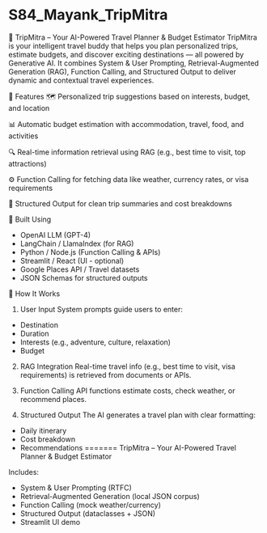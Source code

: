 # S84_Mayank_TripMitra

🚀 TripMitra – Your AI-Powered Travel Planner & Budget Estimator
TripMitra is your intelligent travel buddy that helps you plan personalized trips, estimate budgets, and discover exciting destinations — all powered by Generative AI. It combines System & User Prompting, Retrieval-Augmented Generation (RAG), Function Calling, and Structured Output to deliver dynamic and contextual travel experiences.

🌟 Features
🗺️ Personalized trip suggestions based on interests, budget, and location

📊 Automatic budget estimation with accommodation, travel, food, and activities

🔍 Real-time information retrieval using RAG (e.g., best time to visit, top attractions)

⚙️ Function Calling for fetching data like weather, currency rates, or visa requirements

📄 Structured Output for clean trip summaries and cost breakdowns

🧠 Built Using
- OpenAI LLM (GPT-4)
- LangChain / LlamaIndex (for RAG)
- Python / Node.js (Function Calling & APIs)
- Streamlit / React (UI - optional)
- Google Places API / Travel datasets
- JSON Schemas for structured outputs

🚦 How It Works
1.  User Input
System prompts guide users to enter:

- Destination
- Duration
- Interests (e.g., adventure, culture, relaxation)
- Budget

2. RAG Integration
Real-time travel info (e.g., best time to visit, visa requirements) is retrieved from documents or APIs.

3. Function Calling
API functions estimate costs, check weather, or recommend places.

4. Structured Output
The AI generates a travel plan with clear formatting:
- Daily itinerary
- Cost breakdown
- Recommendations
=======
TripMitra – Your AI-Powered Travel Planner & Budget Estimator

Includes:
- System & User Prompting (RTFC)
- Retrieval-Augmented Generation (local JSON corpus)
- Function Calling (mock weather/currency)
- Structured Output (dataclasses + JSON)
- Streamlit UI demo

